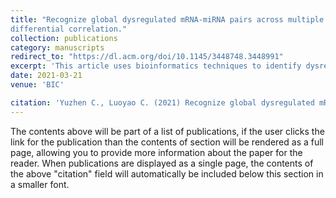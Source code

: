 ```yaml
---
title: "Recognize global dysregulated mRNA-miRNA pairs across multiple cancer types using 
differential correlation."
collection: publications
category: manuscripts
redirect_to: "https://dl.acm.org/doi/10.1145/3448748.3448991"
excerpt: 'This article uses bioinformatics techniques to identify dysregulated mRNA-miRNA pairs in various cancers.'
date: 2021-03-21
venue: 'BIC'

citation: 'Yuzhen C., Luoyao C. (2021) Recognize global dysregulated mRNA-miRNA pairs across multiple cancer types using differential correlation. BIC 2021 (DOI: 10.1145/3448748.3448991)'
---
```

The contents above will be part of a list of publications, if the user clicks the link for the publication than the contents of section will be rendered as a full page, allowing you to provide more information about the paper for the reader. When publications are displayed as a single page, the contents of the above "citation" field will automatically be included below this section in a smaller font.
